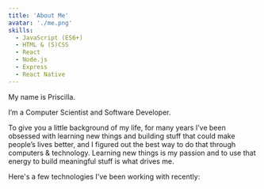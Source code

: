 ```yaml
---
title: 'About Me'
avatar: './me.png'
skills:
  - JavaScript (ES6+)
  - HTML & (S)CSS
  - React
  - Node.js
  - Express
  - React Native
---
```


My name is Priscilla.

I’m a Computer Scientist and Software Developer.

To give you a little background of my life, for many years I’ve been obsessed with learning new things and building stuff that could make people’s lives better, and I figured out the best way to do that through computers & technology. Learning new things is my passion and to use that energy to build meaningful stuff is what drives me.

Here's a few technologies I've been working with recently:
